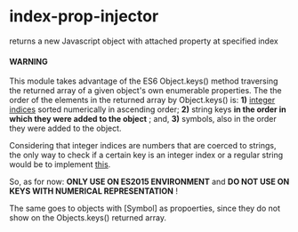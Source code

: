# index-prop-injector
returns a new Javascript object with attached property at specified index

#### **WARNING**

This module takes advantage of the ES6 Object.keys() method traversing the returned array of a given object's own enumerable properties.
The the order of the elements in the returned array by Object.keys() is: **1)** [integer indices](http://2ality.com/2015/10/property-traversal-order-es6.html#integer-indices) sorted numerically in ascending order;  **2)** string keys **in the order in which they were added to 
the object** ; and, **3)**  symbols, also in the order they were added to the object.

Considering that integer indices are numbers that are coerced to strings, the only way to check if a certain key is an integer index or a regular string would be to implement [this](http://www.ecma-international.org/ecma-262/5.1/#sec-15.4).

So, as for now: **ONLY USE ON ES2015 ENVIRONMENT** and **DO NOT USE ON KEYS WITH NUMERICAL REPRESENTATION** !

The same goes to objects with [Symbol] as propoerties, since they do not show on the Objects.keys() returned array. 
